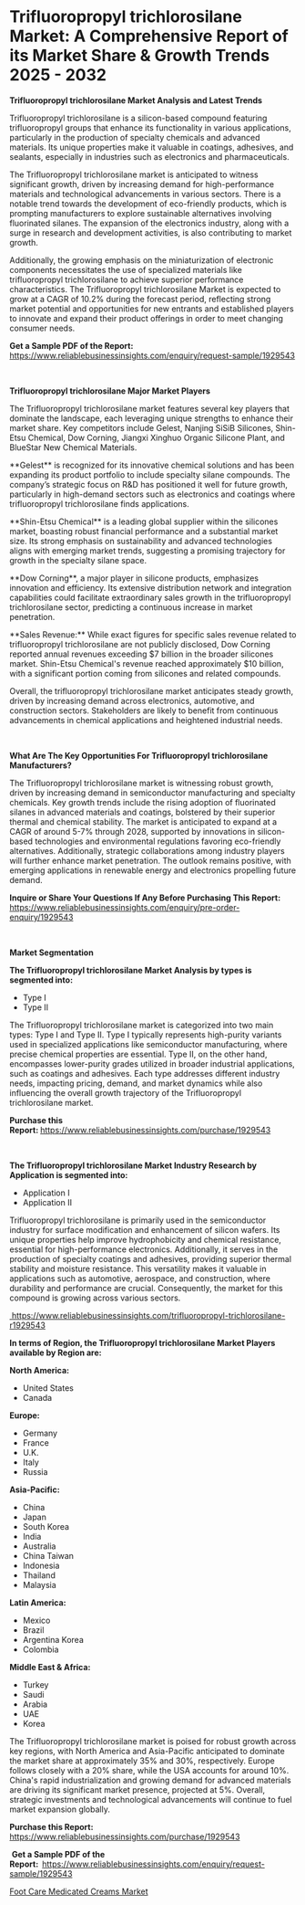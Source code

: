 <p><h1>Trifluoropropyl trichlorosilane Market: A Comprehensive Report of its Market Share & Growth Trends 2025 - 2032</h1></p><p><strong>Trifluoropropyl trichlorosilane Market Analysis and Latest Trends</strong></p>
<p><p>Trifluoropropyl trichlorosilane is a silicon-based compound featuring trifluoropropyl groups that enhance its functionality in various applications, particularly in the production of specialty chemicals and advanced materials. Its unique properties make it valuable in coatings, adhesives, and sealants, especially in industries such as electronics and pharmaceuticals.</p><p>The Trifluoropropyl trichlorosilane market is anticipated to witness significant growth, driven by increasing demand for high-performance materials and technological advancements in various sectors. There is a notable trend towards the development of eco-friendly products, which is prompting manufacturers to explore sustainable alternatives involving fluorinated silanes. The expansion of the electronics industry, along with a surge in research and development activities, is also contributing to market growth. </p><p>Additionally, the growing emphasis on the miniaturization of electronic components necessitates the use of specialized materials like trifluoropropyl trichlorosilane to achieve superior performance characteristics. The Trifluoropropyl trichlorosilane Market is expected to grow at a CAGR of 10.2% during the forecast period, reflecting strong market potential and opportunities for new entrants and established players to innovate and expand their product offerings in order to meet changing consumer needs.</p></p>
<p><strong>Get a Sample PDF of the Report:&nbsp;</strong> <a href="https://www.reliablebusinessinsights.com/enquiry/request-sample/1929543?utm_campaign=3385&utm_medium=2&utm_source=Github&utm_content=ia&utm_term=29032025&utm_id=trifluoropropyl-trichlorosilane">https://www.reliablebusinessinsights.com/enquiry/request-sample/1929543</a></p>
<p>&nbsp;</p>
<p><strong>Trifluoropropyl trichlorosilane Major Market Players</strong></p>
<p><p>The Trifluoropropyl trichlorosilane market features several key players that dominate the landscape, each leveraging unique strengths to enhance their market share. Key competitors include Gelest, Nanjing SiSiB Silicones, Shin-Etsu Chemical, Dow Corning, Jiangxi Xinghuo Organic Silicone Plant, and BlueStar New Chemical Materials.</p><p>**Gelest** is recognized for its innovative chemical solutions and has been expanding its product portfolio to include specialty silane compounds. The company’s strategic focus on R&D has positioned it well for future growth, particularly in high-demand sectors such as electronics and coatings where trifluoropropyl trichlorosilane finds applications. </p><p>**Shin-Etsu Chemical** is a leading global supplier within the silicones market, boasting robust financial performance and a substantial market size. Its strong emphasis on sustainability and advanced technologies aligns with emerging market trends, suggesting a promising trajectory for growth in the specialty silane space.</p><p>**Dow Corning**, a major player in silicone products, emphasizes innovation and efficiency. Its extensive distribution network and integration capabilities could facilitate extraordinary sales growth in the trifluoropropyl trichlorosilane sector, predicting a continuous increase in market penetration.</p><p>**Sales Revenue:** While exact figures for specific sales revenue related to trifluoropropyl trichlorosilane are not publicly disclosed, Dow Corning reported annual revenues exceeding $7 billion in the broader silicones market. Shin-Etsu Chemical's revenue reached approximately $10 billion, with a significant portion coming from silicones and related compounds.</p><p>Overall, the trifluoropropyl trichlorosilane market anticipates steady growth, driven by increasing demand across electronics, automotive, and construction sectors. Stakeholders are likely to benefit from continuous advancements in chemical applications and heightened industrial needs.</p></p>
<p>&nbsp;</p>
<p><strong>What Are The Key Opportunities For Trifluoropropyl trichlorosilane Manufacturers?</strong></p>
<p><p>The Trifluoropropyl trichlorosilane market is witnessing robust growth, driven by increasing demand in semiconductor manufacturing and specialty chemicals. Key growth trends include the rising adoption of fluorinated silanes in advanced materials and coatings, bolstered by their superior thermal and chemical stability. The market is anticipated to expand at a CAGR of around 5-7% through 2028, supported by innovations in silicon-based technologies and environmental regulations favoring eco-friendly alternatives. Additionally, strategic collaborations among industry players will further enhance market penetration. The outlook remains positive, with emerging applications in renewable energy and electronics propelling future demand.</p></p>
<p><strong>Inquire or Share Your Questions If Any Before Purchasing This Report:</strong> <a href="https://www.reliablebusinessinsights.com/enquiry/pre-order-enquiry/1929543?utm_campaign=3385&utm_medium=2&utm_source=Github&utm_content=ia&utm_term=29032025&utm_id=trifluoropropyl-trichlorosilane">https://www.reliablebusinessinsights.com/enquiry/pre-order-enquiry/1929543</a></p>
<p>&nbsp;</p>
<p><strong>Market Segmentation</strong></p>
<p><strong>The Trifluoropropyl trichlorosilane Market Analysis by types is segmented into:</strong></p>
<p><ul><li>Type I</li><li>Type II</li></ul></p>
<p><p>The Trifluoropropyl trichlorosilane market is categorized into two main types: Type I and Type II. Type I typically represents high-purity variants used in specialized applications like semiconductor manufacturing, where precise chemical properties are essential. Type II, on the other hand, encompasses lower-purity grades utilized in broader industrial applications, such as coatings and adhesives. Each type addresses different industry needs, impacting pricing, demand, and market dynamics while also influencing the overall growth trajectory of the Trifluoropropyl trichlorosilane market.</p></p>
<p><strong>Purchase this Report:&nbsp;</strong><a href="https://www.reliablebusinessinsights.com/purchase/1929543?utm_campaign=3385&utm_medium=2&utm_source=Github&utm_content=ia&utm_term=29032025&utm_id=trifluoropropyl-trichlorosilane">https://www.reliablebusinessinsights.com/purchase/1929543</a></p>
<p>&nbsp;</p>
<p><strong>The Trifluoropropyl trichlorosilane Market Industry Research by Application is segmented into:</strong></p>
<p><ul><li>Application I</li><li>Application II</li></ul></p>
<p><p>Trifluoropropyl trichlorosilane is primarily used in the semiconductor industry for surface modification and enhancement of silicon wafers. Its unique properties help improve hydrophobicity and chemical resistance, essential for high-performance electronics. Additionally, it serves in the production of specialty coatings and adhesives, providing superior thermal stability and moisture resistance. This versatility makes it valuable in applications such as automotive, aerospace, and construction, where durability and performance are crucial. Consequently, the market for this compound is growing across various sectors.</p></p>
<p><a href="https://www.reliablebusinessinsights.com/trifluoropropyl-trichlorosilane-r1929543?utm_campaign=3385&utm_medium=2&utm_source=Github&utm_content=ia&utm_term=29032025&utm_id=trifluoropropyl-trichlorosilane">&nbsp;https://www.reliablebusinessinsights.com/trifluoropropyl-trichlorosilane-r1929543</a></p>
<p><strong>In terms of Region, the Trifluoropropyl trichlorosilane Market Players available by Region are:</strong></p>
<p>
    <p> <strong> North America: </strong>
        <ul>
            <li>United States</li>
            <li>Canada</li>
        </ul>
        </p> 
    <p> <strong> Europe: </strong>
        <ul>
            <li>Germany</li>
            <li>France</li>
            <li>U.K.</li>
            <li>Italy</li>
            <li>Russia</li>
        </ul>
        </p> 
    <p> <strong> Asia-Pacific: </strong>
        <ul>
            <li>China</li>
            <li>Japan</li>
            <li>South Korea</li>
            <li>India</li>
            <li>Australia</li>
            <li>China Taiwan</li>
            <li>Indonesia</li>
            <li>Thailand</li>
            <li>Malaysia</li>
        </ul>
        </p> 
    <p> <strong> Latin America: </strong>
        <ul>
            <li>Mexico</li>
            <li>Brazil</li>
            <li>Argentina Korea</li>
            <li>Colombia</li>
        </ul>
        </p> 
    <p> <strong> Middle East & Africa: </strong>
        <ul>
            <li>Turkey</li>
            <li>Saudi</li>
            <li>Arabia</li>
            <li>UAE</li>
            <li>Korea</li>
        </ul>
    </p>
    </p>
<p><p>The Trifluoropropyl trichlorosilane market is poised for robust growth across key regions, with North America and Asia-Pacific anticipated to dominate the market share at approximately 35% and 30%, respectively. Europe follows closely with a 20% share, while the USA accounts for around 10%. China's rapid industrialization and growing demand for advanced materials are driving its significant market presence, projected at 5%. Overall, strategic investments and technological advancements will continue to fuel market expansion globally.</p></p>
<p><strong>Purchase this Report: </strong><a href="https://www.reliablebusinessinsights.com/purchase/1929543?utm_campaign=3385&utm_medium=2&utm_source=Github&utm_content=ia&utm_term=29032025&utm_id=trifluoropropyl-trichlorosilane">https://www.reliablebusinessinsights.com/purchase/1929543</a></p>
<p>&nbsp;<strong>Get a Sample PDF of the Report:&nbsp;&nbsp;</strong><a href="https://www.reliablebusinessinsights.com/enquiry/request-sample/1929543?utm_campaign=3385&utm_medium=2&utm_source=Github&utm_content=ia&utm_term=29032025&utm_id=trifluoropropyl-trichlorosilane">https://www.reliablebusinessinsights.com/enquiry/request-sample/1929543</a></p>
<p><strong></strong></p>
<p><p><a href="https://github.com/sderolza/Market-Research-Report-List-1/blob/main/foot-care-medicated-creams-market.md?utm_campaign=3385&utm_medium=2&utm_source=Github&utm_content=ia&utm_term=29032025&utm_id=trifluoropropyl-trichlorosilane">Foot Care Medicated Creams Market</a></p></p>